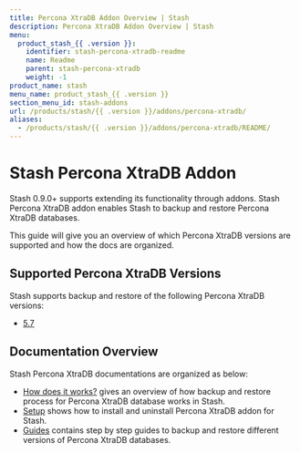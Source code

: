 ```yaml
---
title: Percona XtraDB Addon Overview | Stash
description: Percona XtraDB Addon Overview | Stash
menu:
  product_stash_{{ .version }}:
    identifier: stash-percona-xtradb-readme
    name: Readme
    parent: stash-percona-xtradb
    weight: -1
product_name: stash
menu_name: product_stash_{{ .version }}
section_menu_id: stash-addons
url: /products/stash/{{ .version }}/addons/percona-xtradb/
aliases:
  - /products/stash/{{ .version }}/addons/percona-xtradb/README/
---
```


# Stash Percona XtraDB Addon

Stash 0.9.0+ supports extending its functionality through addons. Stash Percona XtraDB addon enables Stash to backup and restore Percona XtraDB databases.

This guide will give you an overview of which Percona XtraDB versions are supported and how the docs are organized.

## Supported Percona XtraDB Versions

Stash supports backup and restore of the following Percona XtraDB versions:

- [5.7](/docs/addons/percona-xtradb/guides/5.7-v1/clustered.md)

## Documentation Overview

Stash Percona XtraDB documentations are organized as below:

- [How does it works?](/docs/addons/percona-xtradb/overview.md) gives an overview of how backup and restore process for Percona XtraDB database works in Stash.
- [Setup](/docs/addons/percona-xtradb/setup/install.md) shows how to install and uninstall Percona XtraDB addon for Stash.
- [Guides](/docs/addons/percona-xtradb/guides/5.7/clustered.md) contains step by step guides to backup and restore different versions of Percona XtraDB databases.
